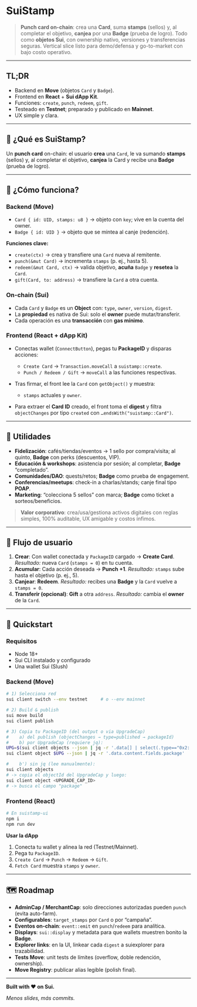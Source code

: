 # SuiStamp

> **Punch card on-chain**: crea una **Card**, suma **stamps** (sellos) y, al completar el objetivo, **canjea** por una **Badge** (prueba de logro). Todo como **objetos Sui**, con ownership nativo, versiones y transferencias seguras. Vertical slice listo para demo/defensa y go-to-market con bajo costo operativo.

---

## TL;DR

* Backend en **Move** (objetos `Card` y `Badge`).
* Frontend en **React** + **Sui dApp Kit**.
* Funciones: `create`, `punch`, `redeem`, `gift`.
* Testeado en **Testnet**; preparado y publicado en **Mainnet**.
* UX simple y clara.

---

## 🧠 ¿Qué es SuiStamp?

Un **punch card** on-chain: el usuario **crea** una `Card`, le va sumando **stamps** (sellos) y, al completar el objetivo, **canjea** la Card y recibe una **Badge** (prueba de logro).

---

## 🔧 ¿Cómo funciona?

### Backend (Move)

* `Card { id: UID, stamps: u8 }` → objeto con `key`; vive en la cuenta del owner.
* `Badge { id: UID }` → objeto que se mintea al canje (redención).

**Funciones clave:**

* `create(ctx)` → crea y transfiere una `Card` nueva al remitente.
* `punch(&mut Card)` → incrementa `stamps` (p. ej., hasta 5).
* `redeem(&mut Card, ctx)` → valida objetivo, **acuña** `Badge` y **resetea** la `Card`.
* `gift(Card, to: address)` → transfiere la `Card` a otra cuenta.

### On-chain (Sui)

* Cada `Card` y `Badge` es un **Object** con: `type`, `owner`, `version`, `digest`.
* La **propiedad** es nativa de Sui: solo el **owner** puede mutar/transferir.
* Cada operación es una **transacción** con **gas mínimo**.

### Frontend (React + dApp Kit)

* Conectas wallet (`ConnectButton`), pegas tu **PackageID** y disparas acciones:

  * `Create Card` → `Transaction.moveCall` a `suistamp::create`.
  * `Punch / Redeem / Gift` → `moveCall` a las funciones respectivas.
* Tras firmar, el front lee la `Card` con `getObject()` y muestra:

  * `stamps` actuales y `owner`.
* Para extraer el **Card ID** creado, el front toma el **digest** y filtra `objectChanges` por tipo `created` con `…endsWith("suistamp::Card")`.

---

## 💼 Utilidades

* **Fidelización**: cafés/tiendas/eventos → 1 sello por compra/visita; al quinto, **Badge** con perks (descuentos, VIP).
* **Educación & workshops**: asistencia por sesión; al completar, **Badge** “completado”.
* **Comunidades/DAO**: quests/retos; **Badge** como prueba de engagement.
* **Conferencias/meetups**: check-in a charlas/stands; canje final tipo **POAP**.
* **Marketing**: “colecciona 5 sellos” con marca; **Badge** como ticket a sorteos/beneficios.

> **Valor corporativo**: crea/usa/gestiona activos digitales con reglas simples, 100% auditable, UX amigable y costos ínfimos.

---

## 🧪 Flujo de usuario

1. **Crear**: Con wallet conectada y `PackageID` cargado → **Create Card**.
   *Resultado:* nueva `Card` (`stamps = 0`) en tu cuenta.
2. **Acumular**: Cada acción deseada → **Punch +1**.
   *Resultado:* `stamps` sube hasta el objetivo (p. ej., 5).
3. **Canjear**: **Redeem**.
   *Resultado:* recibes una **Badge** y la `Card` vuelve a `stamps = 0`.
4. **Transferir (opcional)**: **Gift** a otra `address`.
   *Resultado:* cambia el **owner** de la `Card`.

---

## 🚀 Quickstart

### Requisitos

* Node 18+
* Sui CLI instalado y configurado
* Una wallet Sui (Slush)

### Backend (Move)

```bash
# 1) Selecciona red
sui client switch --env testnet     # o --env mainnet

# 2) Build & publish
sui move build
sui client publish

# 3) Copia tu PackageID (del output o via UpgradeCap)
#    a) del publish (objectChanges → type=published → packageId)
#    b) por UpgradeCap (requiere jq):
UPG=$(sui client objects --json | jq -r '.data[] | select(.type=="0x2::package::UpgradeCap") | .objectId')
sui client object $UPG --json | jq -r '.data.content.fields.package'

#    b') sin jq (lee manualmente):
sui client objects
# -> copia el objectId del UpgradeCap y luego:
sui client object <UPGRADE_CAP_ID>
# -> busca el campo "package"
```

### Frontend (React)

```bash
# En suistamp-ui
npm i
npm run dev
```

**Usar la dApp**

1. Conecta tu wallet y alinea la red (Testnet/Mainnet).
2. Pega tu `PackageID`.
3. `Create Card` → `Punch` → `Redeem` → `Gift`.
4. `Fetch Card` muestra `stamps` y `owner`.

---

## 🗺️ Roadmap

* **AdminCap / MerchantCap**: solo direcciones autorizadas pueden `punch` (evita auto-farm).
* **Configurables**: `target_stamps` por `Card` o por “campaña”.
* **Eventos on-chain**: `event::emit` en `punch`/`redeem` para analítica.
* **Displays**: `sui::display` y metadata para que wallets muestren bonito la **Badge**.
* **Explorer links**: en la UI, linkear cada `digest` a suiexplorer para trazabilidad.
* **Tests Move**: unit tests de límites (overflow, doble redención, ownership).
* **Move Registry**: publicar alias legible (polish final).

---

**Built with ❤️ on Sui.** 

*Menos slides, más commits.*
